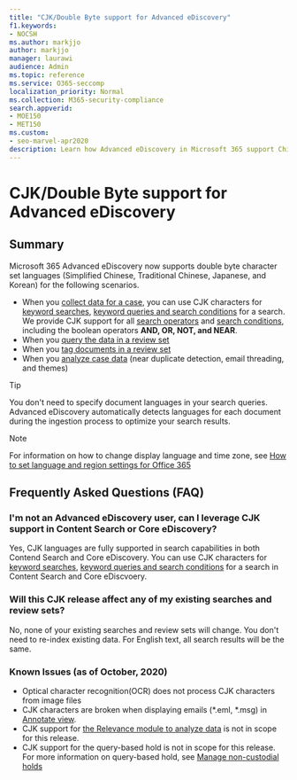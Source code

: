```yaml
---
title: "CJK/Double Byte support for Advanced eDiscovery"
f1.keywords:
- NOCSH
ms.author: markjjo
author: markjjo
manager: laurawi
audience: Admin
ms.topic: reference
ms.service: O365-seccomp
localization_priority: Normal
ms.collection: M365-security-compliance 
search.appverid: 
- MOE150
- MET150
ms.custom:
- seo-marvel-apr2020
description: Learn how Advanced eDiscovery in Microsoft 365 support Chinese, Japanese, and Korean (CJK) languages, which use a double-byte character set."
---
```

# CJK/Double Byte support for Advanced eDiscovery

## Summary

Microsoft 365 Advanced eDiscovery now supports double byte character set languages (Simplified Chinese, Traditional Chinese, Japanese, and Korean) for the following scenarios.

- When you [collect data for a case](./collecting-data-for-ediscovery.md), you can use CJK characters for [keyword searches](./building-search-queries.md#keyword-searches), [keyword queries and search conditions](./keyword-queries-and-search-conditions.md) for a search. We provide CJK support for all [search operators](./keyword-queries-and-search-conditions.md#search-operators) and [search conditions](./keyword-queries-and-search-conditions.md#search-conditions), including the boolean operators **AND, OR, NOT, and NEAR**.
- When you [query the data in a review set](./review-set-search.md)
- When you [tag documents in a review set](./tagging-documents.md)
- When you [analyze case data](./analyzing-data-in-review-set.md) (near duplicate detection, email threading, and themes)

> [!Tip]
> You don't need to specify document languages in your search queries. Advanced eDiscovery automatically detects languages for each document during the ingestion process to optimize your search results.

> [!Note]
> For information on how to change display language and time zone, see [How to set language and region settings for Office 365](/office365/troubleshoot/access-management/set-language-and-region)

## Frequently Asked Questions (FAQ)

### I'm not an Advanced eDiscovery user, can I leverage CJK support in Content Search or Core eDiscovery?

Yes, CJK languages are fully supported in search capabilities in both Contend Search and Core eDiscovery. You can use CJK characters for [keyword searches](./building-search-queries.md#keyword-searches), [keyword queries and search conditions](./keyword-queries-and-search-conditions.md) for a search in Content Search and Core eDiscvoery.

### Will this CJK release affect any of my existing searches and review sets?

No, none of your existing searches and review sets will change. You don't need to re-index existing data. For English text, all search results will be the same.

### Known Issues (as of October, 2020)

- Optical character recognition(OCR) does not process CJK characters from image files
- CJK characters are broken when displaying emails (*.eml, *.msg) in [Annotate view](./view-documents-in-review-set.md#annotate-view).
- CJK support for [the Relevance module to analyze data](./using-relevance.md) is not in scope for this release.
- CJK support for the query-based hold is not in scope for this release. For more information on query-based hold, see [Manage non-custodial holds](./manage-non-custodial-holds.md)